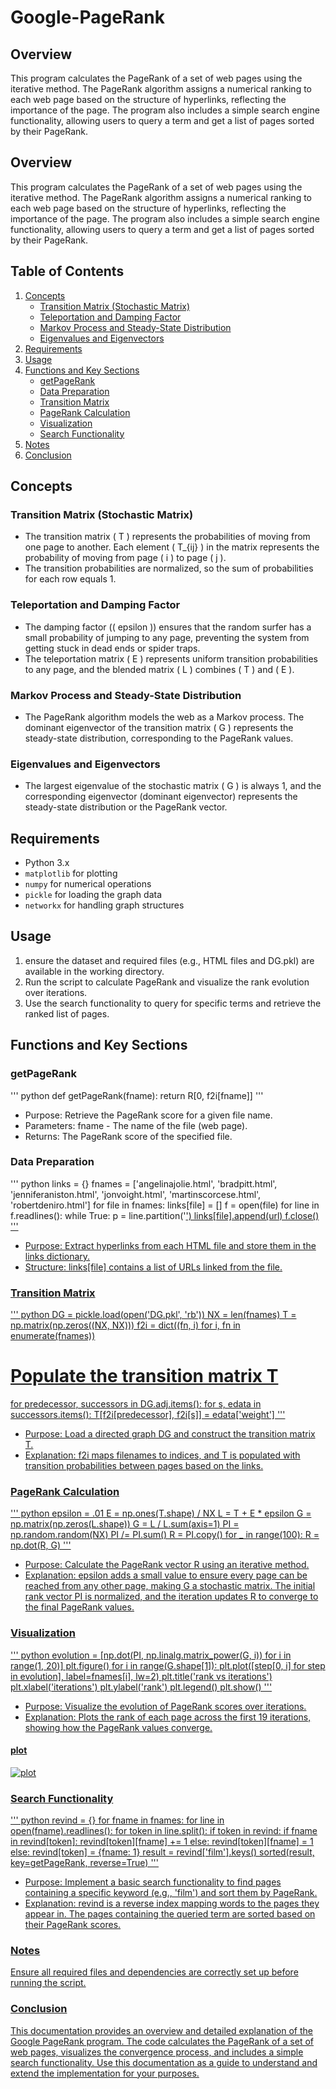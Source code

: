# Google-PageRank
## Overview
This program calculates the PageRank of a set of web pages using the iterative method. The PageRank algorithm assigns a numerical ranking to each web page based on the structure of hyperlinks, reflecting the importance of the page. The program also includes a simple search engine functionality, allowing users to query a term and get a list of pages sorted by their PageRank.

## Overview
This program calculates the PageRank of a set of web pages using the iterative method. The PageRank algorithm assigns a numerical ranking to each web page based on the structure of hyperlinks, reflecting the importance of the page. The program also includes a simple search engine functionality, allowing users to query a term and get a list of pages sorted by their PageRank.

## Table of Contents
1. [Concepts](#concepts)
   - [Transition Matrix (Stochastic Matrix)](#transition-matrix-stochastic-matrix)
   - [Teleportation and Damping Factor](#teleportation-and-damping-factor)
   - [Markov Process and Steady-State Distribution](#markov-process-and-steady-state-distribution)
   - [Eigenvalues and Eigenvectors](#eigenvalues-and-eigenvectors)
2. [Requirements](#requirements)
3. [Usage](#usage)
4. [Functions and Key Sections](#functions-and-key-sections)
   - [getPageRank](#getpagerank)
   - [Data Preparation](#data-preparation)
   - [Transition Matrix](#transition-matrix)
   - [PageRank Calculation](#pagerank-calculation)
   - [Visualization](#visualization)
   - [Search Functionality](#search-functionality)
5. [Notes](#notes)
6. [Conclusion](#conclusion)

## Concepts

### Transition Matrix (Stochastic Matrix)

- The transition matrix \( T \) represents the probabilities of moving from one page to another. Each element \( T_{ij} \) in the matrix represents the probability of moving from page \( i \) to page \( j \).
- The transition probabilities are normalized, so the sum of probabilities for each row equals 1.

### Teleportation and Damping Factor

- The damping factor (\( epsilon \)) ensures that the random surfer has a small probability of jumping to any page, preventing the system from getting stuck in dead ends or spider traps.
- The teleportation matrix \( E \) represents uniform transition probabilities to any page, and the blended matrix \( L \) combines \( T \) and \( E \).

### Markov Process and Steady-State Distribution

- The PageRank algorithm models the web as a Markov process. The dominant eigenvector of the transition matrix \( G \) represents the steady-state distribution, corresponding to the PageRank values.

### Eigenvalues and Eigenvectors

- The largest eigenvalue of the stochastic matrix \( G \) is always 1, and the corresponding eigenvector (dominant eigenvector) represents the steady-state distribution or the PageRank vector.

## Requirements
- Python 3.x
- `matplotlib` for plotting
- `numpy` for numerical operations
- `pickle` for loading the graph data
- `networkx` for handling graph structures

## Usage
1. ensure the dataset and required files (e.g., HTML files and DG.pkl) are available in the working directory.
2. Run the script to calculate PageRank and visualize the rank evolution over iterations.
3. Use the search functionality to query for specific terms and retrieve the ranked list of pages.

## Functions and Key Sections
### getPageRank
''' python
def getPageRank(fname):
    return R[0, f2i[fname]]
'''
- Purpose: Retrieve the PageRank score for a given file name.
- Parameters: fname - The name of the file (web page).
- Returns: The PageRank score of the specified file.

### Data Preparation
''' python
links = {}
fnames = ['angelinajolie.html', 'bradpitt.html', 'jenniferaniston.html', 'jonvoight.html', 'martinscorcese.html', 'robertdeniro.html']
for file in fnames:
  links[file] = []
  f = open(file)
  for line in f.readlines():
      while True:
          p = line.partition('<a href="http://')[2]
          if p == '':
              break
          url, _, line = p.partition('\">')
          links[file].append(url)
  f.close()
'''
- Purpose: Extract hyperlinks from each HTML file and store them in the links dictionary.
- Structure: links[file] contains a list of URLs linked from the file.

### Transition Matrix
''' python
DG = pickle.load(open('DG.pkl', 'rb'))
NX = len(fnames)
T = np.matrix(np.zeros((NX, NX)))
f2i = dict((fn, i) for i, fn in enumerate(fnames))
# Populate the transition matrix T
for predecessor, successors in DG.adj.items():
    for s, edata in successors.items():
        T[f2i[predecessor], f2i[s]] = edata['weight']
'''
- Purpose: Load a directed graph DG and construct the transition matrix T.
- Explanation: f2i maps filenames to indices, and T is populated with transition probabilities between pages based on the links.

### PageRank Calculation
''' python
epsilon = .01
E = np.ones(T.shape) / NX
L = T + E * epsilon
G = np.matrix(np.zeros(L.shape))
G = L / L.sum(axis=1)
PI = np.random.random(NX)
PI /= PI.sum()
R = PI.copy()
for _ in range(100):
    R = np.dot(R, G)
'''
- Purpose: Calculate the PageRank vector R using an iterative method.
- Explanation: epsilon adds a small value to ensure every page can be reached from any other page, making G a stochastic matrix. The initial rank vector PI is normalized, and the iteration updates R to converge to the final PageRank values.

### Visualization
''' python
evolution = [np.dot(PI, np.linalg.matrix_power(G, i)) for i in range(1, 20)]
plt.figure()
for i in range(G.shape[1]):
    plt.plot([step[0, i] for step in evolution], label=fnames[i], lw=2)
plt.title('rank vs iterations')
plt.xlabel('iterations')
plt.ylabel('rank')
plt.legend()
plt.show()
'''
- Purpose: Visualize the evolution of PageRank scores over iterations.
- Explanation: Plots the rank of each page across the first 19 iterations, showing how the PageRank values converge.
#### plot
![plot](https://github.com/user-attachments/assets/900ad14c-1e52-4457-a02e-08ddce007082)

### Search Functionality
''' python
revind = {}
for fname in fnames:
    for line in open(fname).readlines():
        for token in line.split():
            if token in revind:
                if fname in revind[token]:
                    revind[token][fname] += 1
                else:
                    revind[token][fname] = 1
            else:
                revind[token] = {fname: 1}
result = revind['film'].keys()
sorted(result, key=getPageRank, reverse=True)
'''
- Purpose: Implement a basic search functionality to find pages containing a specific keyword (e.g., 'film') and sort them by PageRank.
- Explanation: revind is a reverse index mapping words to the pages they appear in. The pages containing the queried term are sorted based on their PageRank scores.

### Notes
Ensure all required files and dependencies are correctly set up before running the script.

### Conclusion
This documentation provides an overview and detailed explanation of the Google PageRank program. The code calculates the PageRank of a set of web pages, visualizes the convergence process, and includes a simple search functionality. Use this documentation as a guide to understand and extend the implementation for your purposes.

